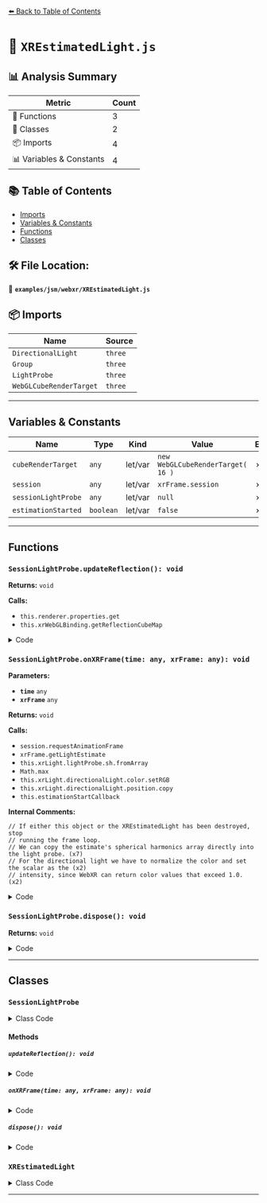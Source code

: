 [⬅️ Back to Table of Contents](../../../index.md)

# 📄 `XREstimatedLight.js`

## 📊 Analysis Summary

| Metric | Count |
|--------|-------|
| 🔧 Functions | 3 |
| 🧱 Classes | 2 |
| 📦 Imports | 4 |
| 📊 Variables & Constants | 4 |

## 📚 Table of Contents

- [Imports](#imports)
- [Variables & Constants](#variables-constants)
- [Functions](#functions)
- [Classes](#classes)

## 🛠️ File Location:
📂 **`examples/jsm/webxr/XREstimatedLight.js`**

## 📦 Imports

| Name | Source |
|------|--------|
| `DirectionalLight` | `three` |
| `Group` | `three` |
| `LightProbe` | `three` |
| `WebGLCubeRenderTarget` | `three` |


---

## Variables & Constants

| Name | Type | Kind | Value | Exported |
|------|------|------|-------|----------|
| `cubeRenderTarget` | `any` | let/var | `new WebGLCubeRenderTarget( 16 )` | ✗ |
| `session` | `any` | let/var | `xrFrame.session` | ✗ |
| `sessionLightProbe` | `any` | let/var | `null` | ✗ |
| `estimationStarted` | `boolean` | let/var | `false` | ✗ |


---

## Functions

### `SessionLightProbe.updateReflection(): void`

**Returns:** `void`

**Calls:**

- `this.renderer.properties.get`
- `this.xrWebGLBinding.getReflectionCubeMap`

<details><summary>Code</summary>

```typescript
updateReflection() {

		const textureProperties = this.renderer.properties.get( this.xrLight.environment );

		if ( textureProperties ) {

			const cubeMap = this.xrWebGLBinding.getReflectionCubeMap( this.lightProbe );

			if ( cubeMap ) {

				textureProperties.__webglTexture = cubeMap;

				this.xrLight.environment.needsPMREMUpdate = true;

			}

		}

	}
```
</details>

### `SessionLightProbe.onXRFrame(time: any, xrFrame: any): void`

**Parameters:**

- **`time`** `any`
- **`xrFrame`** `any`

**Returns:** `void`

**Calls:**

- `session.requestAnimationFrame`
- `xrFrame.getLightEstimate`
- `this.xrLight.lightProbe.sh.fromArray`
- `Math.max`
- `this.xrLight.directionalLight.color.setRGB`
- `this.xrLight.directionalLight.position.copy`
- `this.estimationStartCallback`

**Internal Comments:**
```
// If either this object or the XREstimatedLight has been destroyed, stop
// running the frame loop.
// We can copy the estimate's spherical harmonics array directly into the light probe. (x7)
// For the directional light we have to normalize the color and set the scalar as the (x2)
// intensity, since WebXR can return color values that exceed 1.0. (x2)
```

<details><summary>Code</summary>

```typescript
onXRFrame( time, xrFrame ) {

		// If either this object or the XREstimatedLight has been destroyed, stop
		// running the frame loop.
		if ( ! this.xrLight ) {

			return;

		}

		const session = xrFrame.session;
		session.requestAnimationFrame( this.frameCallback );

		const lightEstimate = xrFrame.getLightEstimate( this.lightProbe );
		if ( lightEstimate ) {

			// We can copy the estimate's spherical harmonics array directly into the light probe.
			this.xrLight.lightProbe.sh.fromArray( lightEstimate.sphericalHarmonicsCoefficients );
			this.xrLight.lightProbe.intensity = 1.0;

			// For the directional light we have to normalize the color and set the scalar as the
			// intensity, since WebXR can return color values that exceed 1.0.
			const intensityScalar = Math.max( 1.0,
				Math.max( lightEstimate.primaryLightIntensity.x,
					Math.max( lightEstimate.primaryLightIntensity.y,
						lightEstimate.primaryLightIntensity.z ) ) );

			this.xrLight.directionalLight.color.setRGB(
				lightEstimate.primaryLightIntensity.x / intensityScalar,
				lightEstimate.primaryLightIntensity.y / intensityScalar,
				lightEstimate.primaryLightIntensity.z / intensityScalar );
			this.xrLight.directionalLight.intensity = intensityScalar;
			this.xrLight.directionalLight.position.copy( lightEstimate.primaryLightDirection );

			if ( this.estimationStartCallback ) {

				this.estimationStartCallback();
				this.estimationStartCallback = null;

			}

		}

	}
```
</details>

### `SessionLightProbe.dispose(): void`

**Returns:** `void`

<details><summary>Code</summary>

```typescript
dispose() {

		this.xrLight = null;
		this.renderer = null;
		this.lightProbe = null;
		this.xrWebGLBinding = null;

	}
```
</details>


---

## Classes

### `SessionLightProbe`

<details><summary>Class Code</summary>

```ts
class SessionLightProbe {

	constructor( xrLight, renderer, lightProbe, environmentEstimation, estimationStartCallback ) {

		this.xrLight = xrLight;
		this.renderer = renderer;
		this.lightProbe = lightProbe;
		this.xrWebGLBinding = null;
		this.estimationStartCallback = estimationStartCallback;
		this.frameCallback = this.onXRFrame.bind( this );

		const session = renderer.xr.getSession();

		// If the XRWebGLBinding class is available then we can also query an
		// estimated reflection cube map.
		if ( environmentEstimation && 'XRWebGLBinding' in window ) {

			// This is the simplest way I know of to initialize a WebGL cubemap in Three.
			const cubeRenderTarget = new WebGLCubeRenderTarget( 16 );
			xrLight.environment = cubeRenderTarget.texture;

			const gl = renderer.getContext();

			// Ensure that we have any extensions needed to use the preferred cube map format.
			switch ( session.preferredReflectionFormat ) {

				case 'srgba8':
					gl.getExtension( 'EXT_sRGB' );
					break;

				case 'rgba16f':
					gl.getExtension( 'OES_texture_half_float' );
					break;

			}

			this.xrWebGLBinding = new XRWebGLBinding( session, gl );

			this.lightProbe.addEventListener( 'reflectionchange', () => {

				this.updateReflection();

			} );

		}

		// Start monitoring the XR animation frame loop to look for lighting
		// estimation changes.
		session.requestAnimationFrame( this.frameCallback );

	}

	updateReflection() {

		const textureProperties = this.renderer.properties.get( this.xrLight.environment );

		if ( textureProperties ) {

			const cubeMap = this.xrWebGLBinding.getReflectionCubeMap( this.lightProbe );

			if ( cubeMap ) {

				textureProperties.__webglTexture = cubeMap;

				this.xrLight.environment.needsPMREMUpdate = true;

			}

		}

	}

	onXRFrame( time, xrFrame ) {

		// If either this object or the XREstimatedLight has been destroyed, stop
		// running the frame loop.
		if ( ! this.xrLight ) {

			return;

		}

		const session = xrFrame.session;
		session.requestAnimationFrame( this.frameCallback );

		const lightEstimate = xrFrame.getLightEstimate( this.lightProbe );
		if ( lightEstimate ) {

			// We can copy the estimate's spherical harmonics array directly into the light probe.
			this.xrLight.lightProbe.sh.fromArray( lightEstimate.sphericalHarmonicsCoefficients );
			this.xrLight.lightProbe.intensity = 1.0;

			// For the directional light we have to normalize the color and set the scalar as the
			// intensity, since WebXR can return color values that exceed 1.0.
			const intensityScalar = Math.max( 1.0,
				Math.max( lightEstimate.primaryLightIntensity.x,
					Math.max( lightEstimate.primaryLightIntensity.y,
						lightEstimate.primaryLightIntensity.z ) ) );

			this.xrLight.directionalLight.color.setRGB(
				lightEstimate.primaryLightIntensity.x / intensityScalar,
				lightEstimate.primaryLightIntensity.y / intensityScalar,
				lightEstimate.primaryLightIntensity.z / intensityScalar );
			this.xrLight.directionalLight.intensity = intensityScalar;
			this.xrLight.directionalLight.position.copy( lightEstimate.primaryLightDirection );

			if ( this.estimationStartCallback ) {

				this.estimationStartCallback();
				this.estimationStartCallback = null;

			}

		}

	}

	dispose() {

		this.xrLight = null;
		this.renderer = null;
		this.lightProbe = null;
		this.xrWebGLBinding = null;

	}

}
```
</details>

#### Methods

##### `updateReflection(): void`

<details><summary>Code</summary>

```ts
updateReflection() {

		const textureProperties = this.renderer.properties.get( this.xrLight.environment );

		if ( textureProperties ) {

			const cubeMap = this.xrWebGLBinding.getReflectionCubeMap( this.lightProbe );

			if ( cubeMap ) {

				textureProperties.__webglTexture = cubeMap;

				this.xrLight.environment.needsPMREMUpdate = true;

			}

		}

	}
```
</details>

##### `onXRFrame(time: any, xrFrame: any): void`

<details><summary>Code</summary>

```ts
onXRFrame( time, xrFrame ) {

		// If either this object or the XREstimatedLight has been destroyed, stop
		// running the frame loop.
		if ( ! this.xrLight ) {

			return;

		}

		const session = xrFrame.session;
		session.requestAnimationFrame( this.frameCallback );

		const lightEstimate = xrFrame.getLightEstimate( this.lightProbe );
		if ( lightEstimate ) {

			// We can copy the estimate's spherical harmonics array directly into the light probe.
			this.xrLight.lightProbe.sh.fromArray( lightEstimate.sphericalHarmonicsCoefficients );
			this.xrLight.lightProbe.intensity = 1.0;

			// For the directional light we have to normalize the color and set the scalar as the
			// intensity, since WebXR can return color values that exceed 1.0.
			const intensityScalar = Math.max( 1.0,
				Math.max( lightEstimate.primaryLightIntensity.x,
					Math.max( lightEstimate.primaryLightIntensity.y,
						lightEstimate.primaryLightIntensity.z ) ) );

			this.xrLight.directionalLight.color.setRGB(
				lightEstimate.primaryLightIntensity.x / intensityScalar,
				lightEstimate.primaryLightIntensity.y / intensityScalar,
				lightEstimate.primaryLightIntensity.z / intensityScalar );
			this.xrLight.directionalLight.intensity = intensityScalar;
			this.xrLight.directionalLight.position.copy( lightEstimate.primaryLightDirection );

			if ( this.estimationStartCallback ) {

				this.estimationStartCallback();
				this.estimationStartCallback = null;

			}

		}

	}
```
</details>

##### `dispose(): void`

<details><summary>Code</summary>

```ts
dispose() {

		this.xrLight = null;
		this.renderer = null;
		this.lightProbe = null;
		this.xrWebGLBinding = null;

	}
```
</details>

### `XREstimatedLight`

<details><summary>Class Code</summary>

```ts
export class XREstimatedLight extends Group {

	/**
	 * Constructs a new light.
	 *
	 * @param {WebGLRenderer} renderer - The renderer.
	 * @param {boolean} [environmentEstimation=true] - Whether to use environment estimation or not.
	 */
	constructor( renderer, environmentEstimation = true ) {

		super();

		/**
		 * The light probe that represents the estimated light.
		 *
		 * @type {LightProbe}
		 */
		this.lightProbe = new LightProbe();
		this.lightProbe.intensity = 0;
		this.add( this.lightProbe );

		/**
		 * Represents the primary light from the XR environment.
		 *
		 * @type {DirectionalLight}
		 */
		this.directionalLight = new DirectionalLight();
		this.directionalLight.intensity = 0;
		this.add( this.directionalLight );

		/**
		 * Will be set to a cube map in the SessionLightProbe if environment estimation is
		 * available and requested.
		 *
		 * @type {?Texture}
		 * @default null
		 */
		this.environment = null;

		let sessionLightProbe = null;
		let estimationStarted = false;
		renderer.xr.addEventListener( 'sessionstart', () => {

			const session = renderer.xr.getSession();

			if ( 'requestLightProbe' in session ) {

				session.requestLightProbe( {

					reflectionFormat: session.preferredReflectionFormat

				} ).then( ( probe ) => {

					sessionLightProbe = new SessionLightProbe( this, renderer, probe, environmentEstimation, () => {

						estimationStarted = true;

						// Fired to indicate that the estimated lighting values are now being updated.
						this.dispatchEvent( { type: 'estimationstart' } );

					} );

				} );

			}

		} );

		renderer.xr.addEventListener( 'sessionend', () => {

			if ( sessionLightProbe ) {

				sessionLightProbe.dispose();
				sessionLightProbe = null;

			}

			if ( estimationStarted ) {

				// Fired to indicate that the estimated lighting values are no longer being updated.
				this.dispatchEvent( { type: 'estimationend' } );

			}

		} );

		/**
		 * Frees the GPU-related resources allocated by this instance. Call this
		 * method whenever this instance is no longer used in your app.
		 */
		this.dispose = () => {

			if ( sessionLightProbe ) {

				sessionLightProbe.dispose();
				sessionLightProbe = null;

			}

			this.remove( this.lightProbe );
			this.lightProbe = null;

			this.remove( this.directionalLight );
			this.directionalLight = null;

			this.environment = null;

		};

	}

}
```
</details>


---